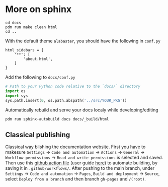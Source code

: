 # More on sphinx


```
cd docs
pdm run make clean html
cd ..
```


With the default theme `alabaster`, you should have the following in `conf.py`
```
html_sidebars = {
    '**': [
        'about.html',
    ]
}
```

Add the following to `docs/conf.py` 
```python
# Path to your Python code relative to the `docs/` directory
import os
import sys
sys.path.insert(0, os.path.abspath('../src/YOUR_PKG'))
```


Automatically rebuild and serve your docs localy while developing/editing
```
pdm run sphinx-autobuild docs docs/_build/html
```

## Classical publishing
Classical way blishing the documentation website. First you have to makesure `Settings` -> `Code and automation` -> `Actions` -> `General` -> `Workflow permissions` -> `Read and write permissions` is selected and saved. Then use this [github action file](https://github.com/mzgsxs/ci-cd-test/blob/main/.github/workflows/gh-pages-classical.yml) (user guide [here](https://github.com/peaceiris/actions-gh-pages#readme)) to automate building, by saving it in `.github/workflows/`. After pushing to the main branch, under `Settings` -> `Code and automation` -> `Pages`, `Build and deployment` -> `Source`, select `Deploy from a branch` and then branch `gh-pages` and `/(root)`.
